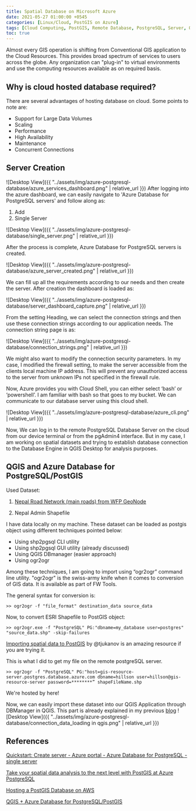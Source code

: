 ```yaml
---
title: Spatial Database on Microsoft Azure
date: 2021-05-27 01:00:00 +0545
categories: [Linux/Cloud, PostGIS on Azure]
tags: [Cloud Computing, PostGIS, Remote Database, PostgreSQL, Server, QGIS, Azure]
toc: true
---
```


Almost every GIS operation is shifting from Conventional GIS application to the Cloud Resources. This provides broad spectrum of services to users across the globe. Any organization can "plug-in" to virtual environments and use the computing resources available as on required basis.

## Why is cloud hosted database required?
There are several advantages of hosting database on cloud. Some points to note are:
- Support for Large Data Volumes
- Scaling
- Performance
- High Availability
- Maintenance
- Concurrent Connections

## Server Creation

![Desktop View]({{ "../assets/img/azure-postgresql-database/azure_services_dashboard.png" | relative_url }})
After logging into the azure dashboard, we can easily navigate to 'Azure Database for PostgreSQL servers' and follow along as:

1. Add
2. Single Server

![Desktop View]({{ "../assets/img/azure-postgresql-database/single_server.png" | relative_url }})

After the process is complete, Azure Database for PostgreSQL servers is created.

![Desktop View]({{ "../assets/img/azure-postgresql-database/azure_server_created.png" | relative_url }})



We can fill up all the requirements according to our needs and then create the server.
After creation the dashboard is loaded as:

![Desktop View]({{ "../assets/img/azure-postgresql-database/server_dashboard_capture.png" | relative_url }})


From the setting Heading, we can select the connection strings and then use these connection strings according to our application needs. The connection string page is as:

![Desktop View]({{ "../assets/img/azure-postgresql-database/connection_strings.png" | relative_url }})


We might also want to modify the connection security parameters. In my case, I modified the firewall setting, to make the server accessible from the clients local machine IP address. This will prevent any unauthorized access to the server from unknown IPs not specified in the firewall rule.


Now, Azure provides you with Cloud Shell, you can either select ‘bash’ or ‘powershell’. I am familiar with bash so that goes to my bucket. We can communicate to our database server using this cloud shell.

![Desktop View]({{ "../assets/img/azure-postgresql-database/azure_cli.png" | relative_url }})


Now, We can log in to the remote PostgreSQL Database Server on the cloud from our device terminal or from the pgAdmin4 interface. But in my case, I am working on spatial datasets and trying to establish database connection to the Database Engine in QGIS Desktop for analysis purposes.

## QGIS and Azure Database for PostgreSQL/PostGIS


Used Dataset: 


1. [Nepal Road Network (main roads) from WFP GeoNode](https://geonode.wfp.org/layers/geonode:npl_trs_roads_osm)

2. Nepal Admin Shapefile


I have data locally on my machine. These dataset can be loaded as postgis object using different techniques pointed below:
- Using shp2pgsql CLI utility
- Using shp2pgsql GUI utility (already discussed)
- Using QGIS DBmanager (easier approach)
- Using ogr2ogr

Among these techniques, I am going to import using “ogr2ogr” command line utility.
"ogr2ogr" is the swiss-army knife when it comes to conversion of GIS data. It is available as part of FW Tools.

The general syntax for conversion is:
```
>> ogr2ogr -f "file_format" destination_data source_data
```

Now, to convert ESRI Shapefile to PostGIS object:
```
>> ogr2ogr.exe -f "PostgreSQL" PG:"dbname=my_database user=postgres" "source_data.shp" -skip-failures
```


[Importing spatial data to PostGIS](https://techcommunity.microsoft.com/t5/azure-database-for-postgresql/importing-spatial-data-to-postgis/ba-p/1255421) by @tjukanov is an amazing resource if you are trying it.

This is what I did to get my file on the remote postgreSQL server.

```
>> ogr2ogr -f "PostgreSQL" PG:"host=gis-resource-server.postgres.database.azure.com dbname=hillson user=hillson@gis-resource-server password=********” shapeFileName.shp 
```

We're hosted by here!

Now, we can easily import these dataset into our QGIS Application through DBManager in QGIS. This part is already explained in my previous [blog](https://hillsonghimire.github.io/blog/posts/raspberrypi-postgis-server-blog/)
![Desktop View]({{ "../assets/img/azure-postgresql-database/connection_data_loading in qgis.png" | relative_url }})


## References

[Quickstart: Create server - Azure portal - Azure Database for PostgreSQL - single server](https://docs.microsoft.com/en-us/azure/postgresql/quickstart-create-server-database-portal)

[Take your spatial data analysis to the next level with PostGIS at Azure PostgreSQL](https://techcommunity.microsoft.com/t5/azure-database-for-postgresql/take-your-spatial-data-analysis-to-the-next-level-with-postgis/ba-p/1124288)

[Hosting a PostGIS Database on AWS](https://www.freygeospatial.com/blog/hosting-postgis-on-aws)

[QGIS + Azure Database for PostgreSQL/PostGIS](https://techcommunity.microsoft.com/t5/azure-database-for-postgresql/qgis-azure-database-for-postgresql-postgis/ba-p/1152249)

